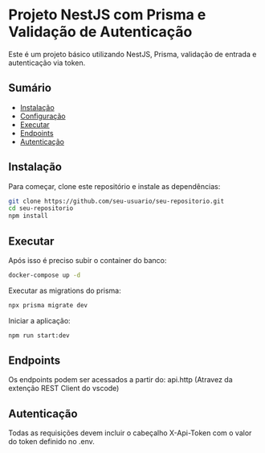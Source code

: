 # Projeto NestJS com Prisma e Validação de Autenticação

Este é um projeto básico utilizando NestJS, Prisma, validação de entrada e autenticação via token.

## Sumário

- [Instalação](#instalação)
- [Configuração](#configuração)
- [Executar](#executar)
- [Endpoints](#endpoints)
- [Autenticação](#autenticação)

## Instalação

Para começar, clone este repositório e instale as dependências:

```bash
git clone https://github.com/seu-usuario/seu-repositorio.git
cd seu-repositorio
npm install
```

## Executar

Após isso é preciso subir o container do banco:

```bash
docker-compose up -d
```

Executar as migrations do prisma:

```bash
npx prisma migrate dev
```

Iniciar a aplicação:

```bash
npm run start:dev
```

## Endpoints

Os endpoints podem ser acessados a partir do: api.http
(Atravez da extenção REST Client do vscode)

## Autenticação

Todas as requisições devem incluir o cabeçalho X-Api-Token com o valor do token definido no .env.



